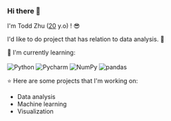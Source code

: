 ### Hi there 👋

I'm Todd Zhu ([20](https://github.com/moepoi/moepoi/commit/c15e0dc41a58149d47f7813f145259151a2a73c7) y.o) ! :sunglasses:

I'd like to do project that has relation to data analysis. :ghost:

:page_with_curl: I'm currently learning:
<br><br>
![Python](https://img.shields.io/badge/Python-%230175C2.svg?style=for-the-badge&logo=Python&logoColor=white)
![Pycharm](https://img.shields.io/badge/Pycharm-%2302569B.svg?style=for-the-badge&logo=Pycharm&logoColor=white)
![NumPy](https://img.shields.io/badge/NumPy-%23000000.svg?style=for-the-badge&logo=NumPy&logoColor=white)
![pandas](https://img.shields.io/badge/pandas-%23323330.svg?style=for-the-badge&logo=pandas&logoColor=%23F7DF1E)

:star: Here are some projects that I'm working on:
- Data analysis
- Machine learning
- Visualization
